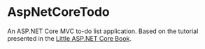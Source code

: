 # AspNetCoreTodo

An ASP.NET Core MVC to-do list application. Based on the tutorial presented in the [Little ASP.NET Core Book](https://recaffeinate.co/book/).